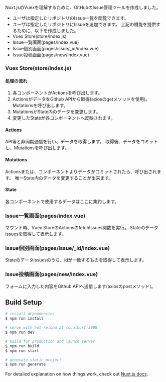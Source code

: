 Nuxt.jsのVuexを理解するために、GitHubのIssue管理ツールを作成しました。
- ユーザは指定したリポジトリのIssue一覧を閲覧できます。
- ユーザは指定したリポジトリにIssueを追加できます。
上記の機能を提供するために、以下を作成しました。
- Vuex Store(store/index.js)
- Issue一覧画面(pages/index.vue)
- Issue個別画面(pages/issue/_id/index.vue)
- Issue投稿画面(pages/new/index.vue)
### Vuex Store(store/index.js)
#### 処理の流れ
1. 各コンポーネントがActionsを呼び出します。
2. ActionsがデータをGithub APIから取得(axiosのgetメソッドを使用)。Mutationsを呼び出します。
3. MutationsがState内のデータを変更します。
4. 変更したStateが各コンポーネントへ反映されます。
#### Actions
API等と非同期通信を行い、データを取得します。
取得後、データをコミットし、Mutationsを呼び出します。
#### Mutations
Actionsまたは、コンポーネントよりデータがコミットされたら、呼び出されます。
唯一State内のデータを変更することが出来ます。
#### State
各コンポーネントで使用するデータはここに集約します。
### Issue一覧画面(pages/index.vue)
マウント時、Vuex StoreのActionsのfetchIssues関数を実行。
Stateのデータissuesを取得して表示します。
### Issue個別画面(pages/issue/_id/index.vue)
Stateのデータissuesのうち、idが一致するものを取得して表示します。
### Issue投稿画面(pages/new/index.vue)
フォームに入力した内容をGithub APIへ送信します(axiosのpostメソッド)。

## Build Setup

``` bash
# install dependencies
$ npm run install

# serve with hot reload at localhost:3000
$ npm run dev

# build for production and launch server
$ npm run build
$ npm run start

# generate static project
$ npm run generate
```

For detailed explanation on how things work, check out [Nuxt.js docs](https://nuxtjs.org).
